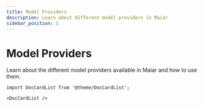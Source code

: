 ```yaml
---
title: Model Providers
description: Learn about different model providers in Maiar
sidebar_position: 1
---
```


# Model Providers

Learn about the different model providers available in Maiar and how to use them.

```mdx-code-block
import DocCardList from '@theme/DocCardList';

<DocCardList />
```
